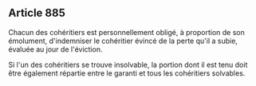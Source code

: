Article 885
----
Chacun des cohéritiers est personnellement obligé, à proportion de son
émolument, d'indemniser le cohéritier évincé de la perte qu'il a subie, évaluée
au jour de l'éviction.

Si l'un des cohéritiers se trouve insolvable, la portion dont il est tenu doit
être également répartie entre le garanti et tous les cohéritiers solvables.
